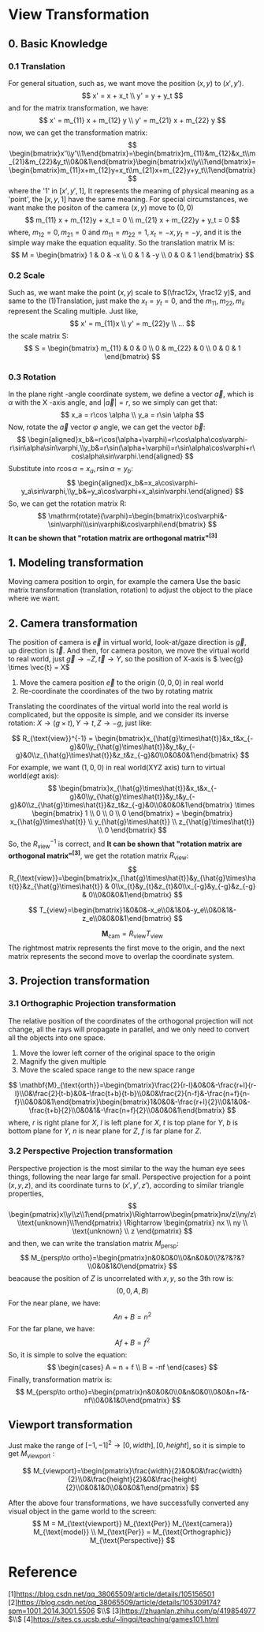 # View Transformation

## 0. Basic Knowledge
### 0.1 Translation
For general situation, such as, we want move the position $(x, y)$ to $(x', y')$.
$$
x' = x + x_t \\
y' = y + y_t
$$
and for the matrix transformation, we have:
$$
x' = m_{11} x + m_{12} y \\
y' = m_{21} x + m_{22} y
$$
now, we can get the transformation matrix:
$$
\begin{bmatrix}x'\\y'\\1\end{bmatrix}=\begin{bmatrix}m_{11}&m_{12}&x_t\\m_{21}&m_{22}&y_t\\0&0&1\end{bmatrix}\begin{bmatrix}x\\y\\1\end{bmatrix}=\begin{bmatrix}m_{11}x+m_{12}y+x_t\\m_{21}x+m_{22}y+y_t\\1\end{bmatrix}
$$
where the '1' in $[x', y', 1]$, It represents the meaning of physical meaning as a 'point', the $[x, y, 1]$ have the same meaning. For special circumstances, we want make the positon of the camera $(x, y)$ move to $(0, 0)$
$$
m_{11} x + m_{12}y + x_t = 0 \\
m_{21} x + m_{22}y + y_t = 0
$$
where, $m_{12} = 0, m_{21} = 0$ and $m_{11} = m_{22} = 1, x_t = -x, y_t = -y$, and it is the simple way make the equation equality. So the translation matrix M is:
$$
M = \begin{bmatrix}
1 & 0 & -x \\
0 & 1 & -y \\
0 & 0 & 1
\end{bmatrix}
$$

### 0.2 Scale
Such as, we want make the point $(x, y)$ scale to $(\frac12x, \frac12 y)$, and same to the (1)Translation, just make the $x_t = y_t = 0$, and the $m_{11}, m_{22}, m_{ii}$ represent the Scaling multiple. Just like,
$$
x' = m_{11}x \\
y' = m_{22}y \\
...
$$
the scale matrix S:
$$
S = \begin{bmatrix}
m_{11} & 0 & 0 \\
0 & m_{22} & 0 \\
0 & 0 & 1
\end{bmatrix}
$$

### 0.3 Rotation
In the plane right -angle coordinate system, we define a vector $\vec{a}$, which is $\alpha$ with the X -axis angle, and $|\vec{a}| = r$, so we simply can get that:
$$
x_a = r\cos \alpha \\
y_a = r\sin \alpha
$$
Now, rotate the $\vec{a}$ vector $\varphi$ angle, we can get the vector $\vec{b}$:
$$
\begin{aligned}x_b&=r\cos(\alpha+\varphi)=r\cos\alpha\cos\varphi-r\sin\alpha\sin\varphi,\\y_b&=r\sin(\alpha+\varphi)=r\sin\alpha\cos\varphi+r\cos\alpha\sin\varphi.\end{aligned}
$$
Substitute into $r\cos \alpha = x_a, r\sin \alpha = y_b$:
$$
\begin{aligned}x_b&=x_a\cos\varphi-y_a\sin\varphi,\\y_b&=y_a\cos\varphi+x_a\sin\varphi.\end{aligned}
$$
So, we can get the rotation matrix R:
$$
\mathrm{rotate}(\varphi)=\begin{bmatrix}\cos\varphi&-\sin\varphi\\\sin\varphi&\cos\varphi\end{bmatrix}
$$
**It can be shown that "rotation matrix are orthogonal matrix"$^{[3]}$**


## 1. Modeling transformation
Moving camera position to orgin, for example the camera
Use the basic matrix transformation (translation, rotation) to adjust the object to the place where we want.


## 2. Camera transformation
The position of camera is $\vec{e}$ in virtual world, look-at/gaze direction is $\vec{g}$, up direction is $\vec{t}$.
And then, for camera positon, we move the virtual world to real world, 
just $\vec{g} \rightarrow -Z, \vec{t} \rightarrow Y$, so the position of X-axis is $ \vec{g} \times \vec{t} = X$

1. Move the camera position $\vec{e}$ to the origin $(0, 0, 0)$ in real world
2. Re-coordinate the coordinates of the two by rotating matrix

Translating the coordinates of the virtual world into the real world is complicated, but the opposite is simple, and we consider its inverse rotation: $X \rightarrow (g \times t), Y \rightarrow t, Z \rightarrow -g$, just like:

$$
R_{\text{view}}^{-1} = \begin{bmatrix}x_{\hat{g}\times\hat{t}}&x_t&x_{-g}&0\\y_{\hat{g}\times\hat{t}}&y_t&y_{-g}&0\\z_{\hat{g}\times\hat{t}}&z_t&z_{-g}&0\\0&0&0&1\end{bmatrix}
$$
For example, we want $(1, 0, 0)$ in real world(XYZ axis) turn to virtual world($egt$ axis):
$$
\begin{bmatrix}x_{\hat{g}\times\hat{t}}&x_t&x_{-g}&0\\y_{\hat{g}\times\hat{t}}&y_t&y_{-g}&0\\z_{\hat{g}\times\hat{t}}&z_t&z_{-g}&0\\0&0&0&1\end{bmatrix} \times \begin{bmatrix}
1 \\ 0 \\ 0 \\ 0
\end{bmatrix} = \begin{bmatrix}
x_{\hat{g}\times\hat{t}} \\
y_{\hat{g}\times\hat{t}} \\
z_{\hat{g}\times\hat{t}} \\
0
\end{bmatrix}
$$
So, the $R_{\text{view}}^{-1}$ is correct, and **It can be shown that "rotation matrix are orthogonal matrix"$^{[3]}$**, we get the rotation matrix $R_{\text{view}}$:
$$
R_{\text{view}}=\begin{bmatrix}x_{\hat{g}\times\hat{t}}&y_{\hat{g}\times\hat{t}}&z_{\hat{g}\times\hat{t}} & 0\\x_{t}&y_{t}&z_{t}&0\\x_{-g}&y_{-g}&z_{-g} & 0\\0&0&0&1\end{bmatrix}
$$

$$
T_{view}=\begin{bmatrix}1&0&0&-x_e\\0&1&0&-y_e\\0&0&1&-z_e\\0&0&0&1\end{bmatrix}
$$

$$
\mathbf{M}_{\mathrm{cam}}= R_{\text{view}} T_{\text{view}}
$$
The rightmost matrix represents the first move to the origin, and the next matrix represents the second move to overlap the coordinate system.

## 3. Projection transformation

### 3.1 Orthographic Projection transformation
The relative position of the coordinates of the orthogonal projection will not change, all the rays will propagate in parallel, and we only need to convert all the objects into one space.
1. Move the lower left corner of the original space to the origin
2. Magnify the given multiple
3. Move the scaled space range to the new space range

$$
\mathbf{M}_{\text{orth}}=\begin{bmatrix}\frac{2}{r-l}&0&0&-\frac{r+l}{r-l}\\0&\frac{2}{t-b}&0&-\frac{t+b}{t-b}\\0&0&\frac{2}{n-f}&-\frac{n+f}{n-f}\\0&0&0&1\end{bmatrix}\begin{bmatrix}1&0&0&-\frac{r+l}{2}\\0&1&0&-\frac{t+b}{2}\\0&0&1&-\frac{n+f}{2}\\0&0&0&1\end{bmatrix}
$$
where, $r$ is right plane for $X$, $l$ is left plane for $X$, $t$ is top plane for $Y$, $b$ is bottom plane for $Y$, $n$ is near plane for $Z$, $f$ is far plane for $Z$.

### 3.2 Perspective Projection transformation
Perspective projection is the most similar to the way the human eye sees things, following the near large far small.
Perspective projection for a point $(x, y, z)$, and its coordinate turns to $(x', y', z')$, according to similar triangle properties, 
$$
\begin{pmatrix}x\\y\\z\\1\end{pmatrix}\Rightarrow\begin{pmatrix}nx/z\\ny/z\\\text{unknown}\\1\end{pmatrix} \Rightarrow \begin{pmatrix}
nx \\
ny \\
\text{unknown} \\
z
\end{pmatrix}
$$
and then, we can write the translation matrix $M_{\text{persp}}$:
$$
M_{persp\to ortho}=\begin{pmatrix}n&0&0&0\\0&n&0&0\\?&?&?&?\\0&0&1&0\end{pmatrix}
$$
beacause the position of $Z$ is uncorrelated with $x, y$, so the 3th row is:
$$
(0, 0, A, B)
$$
For the near plane, we have:
$$
An + B = n^2 
$$
For the far plane, we have:
$$
Af + B = f^2
$$
So, it is simple to solve the equation:
$$
\begin{cases}
A = n + f \\
B = -nf
\end{cases}
$$
Finally, transformation matrix is:
$$
M_{persp\to ortho}=\begin{pmatrix}n&0&0&0\\0&n&0&0\\0&0&n+f&-nf\\0&0&1&0\end{pmatrix}
$$


## Viewport transformation
Just make the range of $[-1, -1]^2 \rightarrow  [0, width], [0, height]$, so it is simple to get $M_{\text{viewport}}$ :

$$
M_{viewport}=\begin{pmatrix}\frac{width}{2}&0&0&\frac{width}{2}\\0&\frac{height}{2}&0&\frac{height}{2}\\0&0&1&0\\0&0&0&1\end{pmatrix}
$$

After the above four transformations, we have successfully converted any visual object in the game world to the screen:
$$
M = M_{\text{viewport}} M_{\text{Per}} M_{\text{camera}} M_{\text{model}} \\
M_{\text{Per}} = M_{\text{Orthographic}} M_{\text{Perspective}}
$$

# Reference
[1]https://blog.csdn.net/qq_38065509/article/details/105156501
[2]https://blog.csdn.net/qq_38065509/article/details/105309174?spm=1001.2014.3001.5506 $\\$
[3]https://zhuanlan.zhihu.com/p/419854977 $\\$
[4]https://sites.cs.ucsb.edu/~lingqi/teaching/games101.html